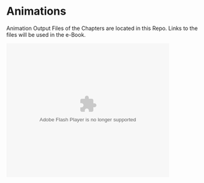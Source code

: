 # Animations
Animation Output Files of the Chapters are located in this Repo. Links to the files will be used in the e-Book.

<object width="425" height="350">
  <param name="movie" value="http://www.youtube.com/user/wwwLoveWatercom?v=BTRN1YETpyg" />
  <param name="wmode" value="transparent" />
  <embed src="https://www.youtube.com/watch?v=LANrMxTvoGY"
         type="application/x-shockwave-flash"
         wmode="transparent" width="425" height="350" />
</object>
